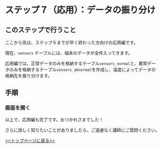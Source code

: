 # ステップ７（応用）：データの振り分け

## このステップで行うこと

ここから先は、ステップ６までが早く終わった方向けの応用編です。<br>

現在、`sensors` テーブルには、端末のデータが全件入ってきます。

応用編では、正常データのみを格納するテーブル`sensors_normal`と、異常データのみを格納するテーブル`sensors_abnormal`を作成し、温度によってデータの格納先を振り分けます。

## 手順

### 画面を開く



以上で、応用編も完了です。おつかれさまでした！

さらに詳しく知りたいことがありましたら、ご遠慮なく講師にご質問ください。

[>>トップページに戻る<<](lab_top.md)